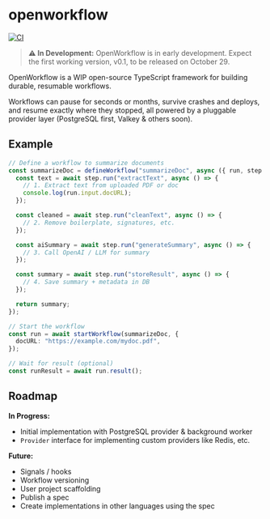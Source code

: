 # openworkflow

[![CI](https://github.com/openworkflowdev/openworkflow/actions/workflows/ci.yaml/badge.svg)](https://github.com/openworkflowdev/openworkflow/actions/workflows/ci.yaml)

> **⚠️ In Development:** OpenWorkflow is in early development. Expect the first working version, v0.1, to be released on October 29.

OpenWorkflow is a WIP open-source TypeScript framework for building durable, resumable workflows.

Workflows can pause for seconds or months, survive crashes and deploys, and resume exactly where they stopped, all powered by a pluggable provider layer (PostgreSQL first, Valkey & others soon).

## Example

```ts
// Define a workflow to summarize documents
const summarizeDoc = defineWorkflow("summarizeDoc", async ({ run, step }) => {
  const text = await step.run("extractText", async () => {
    // 1. Extract text from uploaded PDF or doc
    console.log(run.input.docURL);
  });

  const cleaned = await step.run("cleanText", async () => {
    // 2. Remove boilerplate, signatures, etc.
  });

  const aiSummary = await step.run("generateSummary", async () => {
    // 3. Call OpenAI / LLM for summary
  });

  const summary = await step.run("storeResult", async () => {
    // 4. Save summary + metadata in DB
  });

  return summary;
});

// Start the workflow
const run = await startWorkflow(summarizeDoc, {
  docURL: "https://example.com/mydoc.pdf",
});

// Wait for result (optional)
const runResult = await run.result();
```

## Roadmap

**In Progress:**

- Initial implementation with PostgreSQL provider & background worker
- `Provider` interface for implementing custom providers like Redis, etc.

**Future:**

- Signals / hooks
- Workflow versioning
- User project scaffolding
- Publish a spec
- Create implementations in other languages using the spec
